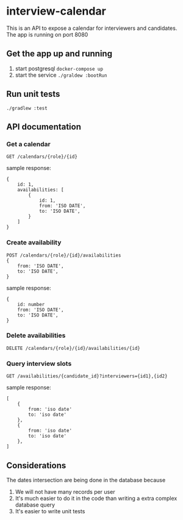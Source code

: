 # interview-calendar
This is an API to expose a calendar for interviewers and candidates.
<br/>
The app is running on port 8080

## Get the app up and running
1. start postgresql
`docker-compose up`
2. start the service
`./graldew :bootRun`

## Run unit tests
`./gradlew :test`

## API documentation

### Get a calendar
```
GET /calendars/{role}/{id}
```

sample response:
```
{
    id: 1,
    availabilities: [
        {
            id: 1,
            from: 'ISO DATE',
            to: 'ISO DATE',
        }
    ]
}
```

### Create availability
```
POST /calendars/{role}/{id}/availabilities
{
    from: 'ISO DATE',
    to: 'ISO DATE',
}
```
sample response:
```
{
    id: number
    from: 'ISO DATE',
    to: 'ISO DATE',
}
```

### Delete availabilities
```
DELETE /calendars/{role}/{id}/availabilities/{id}
```

### Query interview slots
```
GET /availabilities/{candidate_id}?interviewers={id1},{id2}
```
sample response:
```
[
    {
        from: 'iso date'
        to: 'iso date'
    },
    {
        from: 'iso date'
        to: 'iso date'
    },
]
```

## Considerations

The dates intersection are being done in the database because
1. We will not have many records per user
2. It's much easier to do it in the code than writing a extra complex database query
3. It's easier to write unit tests
